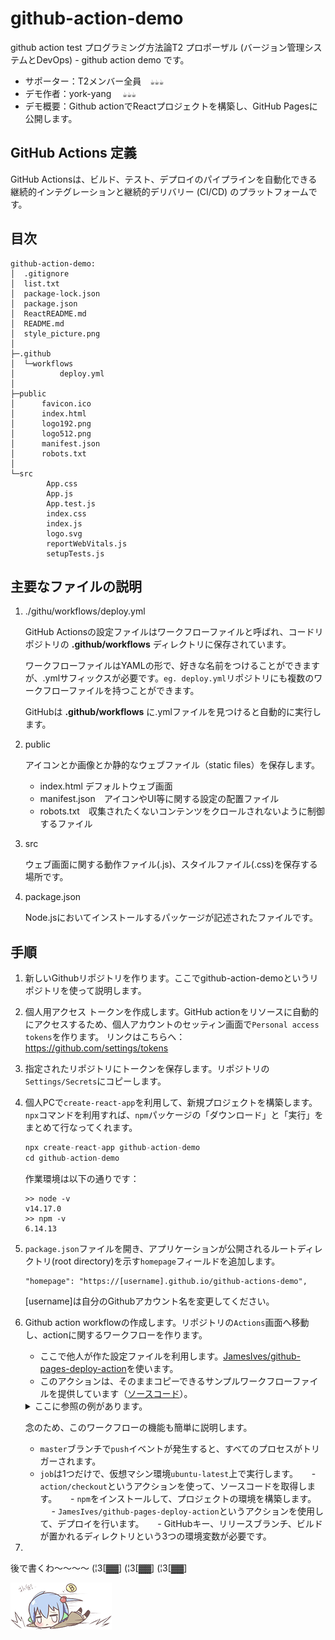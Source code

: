 # github-action-demo
github action test
プログラミング方法論T2 プロポーザル (バージョン管理システムとDevOps) - github action demo です。
- サポーター：T2メンバー全員　`☕☕☕`
- デモ作者：york-yang 　`☕☕☕`
- デモ概要：Github actionでReactプロジェクトを構築し、GitHub Pagesに公開します。


## GitHub Actions 定義
GitHub Actionsは、ビルド、テスト、デプロイのパイプラインを自動化できる継続的インテグレーションと継続的デリバリー (CI/CD) のプラットフォームです。

## 目次
```
github-action-demo:
│  .gitignore
│  list.txt
│  package-lock.json
│  package.json
│  ReactREADME.md
│  README.md
│  style_picture.png
│  
├─.github
│  └─workflows
│          deploy.yml
│          
├─public
│      favicon.ico
│      index.html
│      logo192.png
│      logo512.png
│      manifest.json
│      robots.txt
│      
└─src
        App.css
        App.js
        App.test.js
        index.css
        index.js
        logo.svg
        reportWebVitals.js
        setupTests.js
```

## 主要なファイルの説明
1. ./githu/workflows/deploy.yml

   GitHub Actionsの設定ファイルはワークフローファイルと呼ばれ、コードリポジトリの **.github/workflows** ディレクトリに保存されています。

   ワークフローファイルはYAMLの形で、好きな名前をつけることができますが、.ymlサフィックスが必要です。`eg. deploy.yml`リポジトリにも複数のワークフローファイルを持つことができます。

   GitHubは **.github/workflows** に.ymlファイルを見つけると自動的に実行します。

2. public

   アイコンとか画像とか静的なウェブファイル（static files）を保存します。
   - index.html デフォルトウェブ画面
   - manifest.json　アイコンやUI等に関する設定の配置ファイル
   - robots.txt　収集されたくないコンテンツをクロールされないように制御するファイル
   
3. src
   
   ウェブ画面に関する動作ファイル(.js)、スタイルファイル(.css)を保存する場所です。

4. package.json
    
   Node.jsにおいてインストールするパッケージが記述されたファイルです。


## 手順
1. 新しいGithubリポジトリを作ります。ここでgithub-action-demoというリポジトリを使って説明します。

2. 個人用アクセス トークンを作成します。GitHub actionをリソースに自動的にアクセスするため、個人アカウントのセッティン画面で`Personal access tokens`を作ります。
   リンクはこちらへ：https://github.com/settings/tokens

3. 指定されたリポジトリにトークンを保存します。リポジトリの`Settings/Secrets`にコピーします。

4. 個人PCで`create-react-app`を利用して、新規プロジェクトを構築します。`npx`コマンドを利用すれば、`npm`パッケージの「ダウンロード」と「実行」をまとめて行なってくれます。
   ```node.js
   npx create-react-app github-action-demo
   cd github-action-demo
   ```
   作業環境は以下の通りです：
   ```shell
   >> node -v
   v14.17.0
   >> npm -v
   6.14.13
   ```

5. `package.json`ファイルを開き、アプリケーションが公開されるルートディレクトリ(root directory)を示す`homepage`フィールドを追加します。
   ```
   "homepage": "https://[username].github.io/github-actions-demo",
   ```
   [username]は自分のGithubアカウント名を変更してください。

6. Github action workflowの作成します。リポジトリの`Actions`画面へ移動し、actionに関するワークフローを作ります。


   - ここで他人が作た設定ファイルを利用します。[JamesIves/github-pages-deploy-action](https://github.com/marketplace/actions/deploy-to-github-pages)を使います。
 　
   - このアクションは、そのままコピーできるサンプルワークフローファイルを提供しています（[ソースコード](https://github.com/ruanyf/github-actions-demo/blob/master/.github/workflows/ci.yml)）。
   
   <details><summary>ここに参照の例があります。</summary>     
   <p>
           
   ```yml
        name: GitHub Actions Build and Deploy Demo
        on:
          push:
            branches:
              - master
        jobs:
          build-and-deploy:
            runs-on: ubuntu-latest
            steps:
              - name: Checkout 🛎️
                uses: actions/checkout@v2.3.1
                with:
                  persist-credentials: false

              - name: Install and Build 🔧
                run: |
                  npm install
                  npm run-script build

              - name: Deploy 🚀
                uses: JamesIves/github-pages-deploy-action@4.1.1
                with:
                  branch: gh-pages
                  folder: build
                  token: ${{ secrets.ACCESS_TOKEN }}   
   ```
           
   </p>
   </details>
   
   念のため、このワークフローの機能も簡単に説明します。
   - `master`ブランチで`push`イベントが発生すると、すべてのプロセスがトリガーされます。
   - `job`は1つだけで、仮想マシン環境`ubuntu-latest`上で実行します。
　 - `action/checkout`というアクションを使って、ソースコードを取得します。
　 - `npm`をインストールして、プロジェクトの環境を構築します。
　 - `JamesIves/github-pages-deploy-action`というアクションを使用して、デプロイを行います。
　 - GitHubキー、リリースブランチ、ビルドが置かれるディレクトリという3つの環境変数が必要です。 

7. 


後で書くわ～～～～
(¦3[▓▓] (¦3[▓▓] (¦3[▓▓] 

![疲れわ!](https://github.com/york-yang-me/github-action-demo/blob/master/img/style_picture.png)
